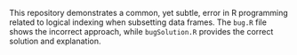 This repository demonstrates a common, yet subtle, error in R programming related to logical indexing when subsetting data frames. The `bug.R` file shows the incorrect approach, while `bugSolution.R` provides the correct solution and explanation.